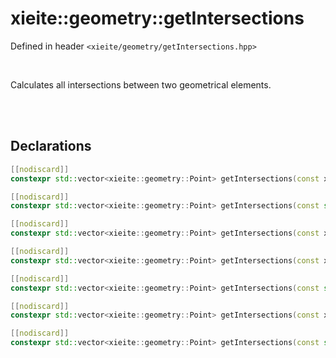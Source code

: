 # xieite::geometry::getIntersections
Defined in header `<xieite/geometry/getIntersections.hpp>`

<br/>

Calculates all intersections between two geometrical elements.

<br/><br/>

## Declarations
```cpp
[[nodiscard]]
constexpr std::vector<xieite::geometry::Point> getIntersections(const xieite::geometry::Polygon& polygon, const std::derived_from<xieite::geometry::LineLike> auto& lineLike) noexcept;
```
```cpp
[[nodiscard]]
constexpr std::vector<xieite::geometry::Point> getIntersections(const std::derived_from<xieite::geometry::LineLike> auto& lineLike, const xieite::geometry::Polygon& polygon) noexcept;
```
```cpp
[[nodiscard]]
constexpr std::vector<xieite::geometry::Point> getIntersections(const xieite::geometry::Polygon& polygon1, const xieite::geometry::Polygon& polygon2) noexcept;
```
```cpp
[[nodiscard]]
constexpr std::vector<xieite::geometry::Point> getIntersections(const xieite::geometry::Ellipse& ellipse, const std::derived_from<xieite::geometry::LineLike> auto& lineLike) noexcept;
```
```cpp
[[nodiscard]]
constexpr std::vector<xieite::geometry::Point> getIntersections(const std::derived_from<xieite::geometry::LineLike> auto& lineLike, const xieite::geometry::Ellipse& ellipse) noexcept;
```
```cpp
[[nodiscard]]
constexpr std::vector<xieite::geometry::Point> getIntersections(const xieite::geometry::Circle& circle, const std::derived_from<xieite::geometry::LineLike> auto& lineLike) noexcept;
```
```cpp
[[nodiscard]]
constexpr std::vector<xieite::geometry::Point> getIntersections(const std::derived_from<xieite::geometry::LineLike> auto& lineLike, const xieite::geometry::Circle& circle) noexcept;
```
